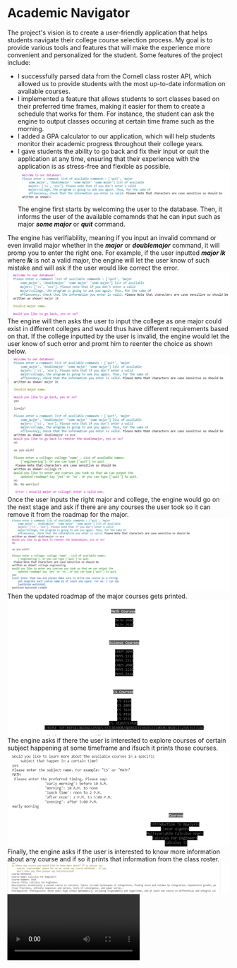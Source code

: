 # Academic Navigator 
The project's vision is to create a user-friendly application that helps students navigate their college course selection process. My goal is to provide various tools and features that will make the experience more convenient and personalized for the student. Some features of the project include:
- I successfully parsed data from the Cornell class roster API, which allowed us to provide students with the most up-to-date information on available courses. 
- I implemented a feature that allows students to sort classes based on their preferred time frames, making it easier for them to create a schedule that works for them. For instance, the student can ask the engine to output classes occuring at certain time frame such as the morning.
- I added a GPA calculator to our application, which will help students monitor their academic progress throughout their college years. 
- I gave students the ability to go back and fix their input or quit the application at any time, ensuring that their experience with the application is as stress-free and flexible as possible. 
![Custom Kitchen Drawing](images/frst_ocaml.png)
The engine first starts by welcoming the user to the database. Then, it informs the user of the available comamnds that he can input such as major **_some major_** or **_quit_** command.

The engine has verifiability, meaning if you input an invalid command or even invalid major whether in the **_major_** or **_doublemajor_** command, it will promp you to enter the right one. 
For example, if the user inputted **_major lk_** where **_lk_** is not a valid major, the engine will let the user know of such mistake and will ask if the user would like correct the error. 
![Custom Kitchen Drawing](images/scnd_ocaml.png)
The engine will then asks the user to input the college as one major could exist in different colleges and would thus have different requirements based on that. If the college inputted by the user is invalid, the engine would let the user know of such error and promt him to reenter the choice as shown below.
![Custom Kitchen Drawing](images/thrd_ocaml.png)
Once the user inputs the right major and college, the engine would go on the next stage and ask if there are any courses the user took so it can remove it from the roadmap for the major.
![Custom Kitchen Drawing](images/frth_ocaml.png)
Then the updated roadmap of the major courses gets printed.
![Custom Kitchen Drawing](images/fifth_ocaml.png)
<br> The engine asks if there the user is interested to explore courses of certain subject happening at some timeframe and ifsuch it prints those courses.
<br>
![Custom Kitchen Drawing](images/sxth_ocaml.png)
<br>
Finally, the engine asks if the user is interested to know more information about any course and if so it prints that information from the class roster.
![Custom Kitchen Drawing](images/ninth_ocaml.png)
<video controls>
  <source src="images/OCaml Video.mp4" type="video/mp4">
  Your browser does not support the video tag.
</video>


